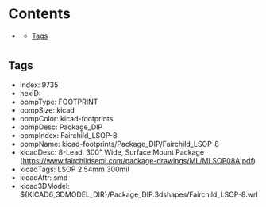 



Contents
========

* [](#)
	* [Tags](#tags)

# 

## Tags

- index: 9735
- hexID: 
- oompType: FOOTPRINT
- oompSize: kicad
- oompColor: kicad-footprints
- oompDesc: Package_DIP
- oompIndex: Fairchild_LSOP-8
- oompName: kicad-footprints/Package_DIP/Fairchild_LSOP-8
- kicadDesc: 8-Lead, 300\" Wide, Surface Mount Package (https://www.fairchildsemi.com/package-drawings/ML/MLSOP08A.pdf)
- kicadTags: LSOP 2.54mm 300mil
- kicadAttr: smd
- kicad3DModel: ${KICAD6_3DMODEL_DIR}/Package_DIP.3dshapes/Fairchild_LSOP-8.wrl
